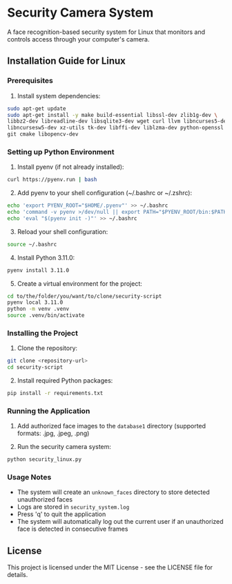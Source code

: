 # Security Camera System

A face recognition-based security system for Linux that monitors and controls access through your computer's camera.

## Installation Guide for Linux

### Prerequisites

1. Install system dependencies:
```bash
sudo apt-get update
sudo apt-get install -y make build-essential libssl-dev zlib1g-dev \
libbz2-dev libreadline-dev libsqlite3-dev wget curl llvm libncurses5-dev \
libncursesw5-dev xz-utils tk-dev libffi-dev liblzma-dev python-openssl \
git cmake libopencv-dev
```

### Setting up Python Environment

1. Install pyenv (if not already installed):
```bash
curl https://pyenv.run | bash
```

2. Add pyenv to your shell configuration (~/.bashrc or ~/.zshrc):
```bash
echo 'export PYENV_ROOT="$HOME/.pyenv"' >> ~/.bashrc
echo 'command -v pyenv >/dev/null || export PATH="$PYENV_ROOT/bin:$PATH"' >> ~/.bashrc
echo 'eval "$(pyenv init -)"' >> ~/.bashrc
```

3. Reload your shell configuration:
```bash
source ~/.bashrc
```

4. Install Python 3.11.0:
```bash
pyenv install 3.11.0
```

5. Create a virtual environment for the project:
```bash
cd to/the/folder/you/want/to/clone/security-script
pyenv local 3.11.0
python -m venv .venv
source .venv/bin/activate
```

### Installing the Project

1. Clone the repository:
```bash
git clone <repository-url>
cd security-script
```

2. Install required Python packages:
```bash
pip install -r requirements.txt
```

### Running the Application

1. Add authorized face images to the `database1` directory (supported formats: .jpg, .jpeg, .png)

2. Run the security camera system:
```bash
python security_linux.py
```

### Usage Notes

- The system will create an `unknown_faces` directory to store detected unauthorized faces
- Logs are stored in `security_system.log`
- Press 'q' to quit the application
- The system will automatically log out the current user if an unauthorized face is detected in consecutive frames

## License

This project is licensed under the MIT License - see the LICENSE file for details.
